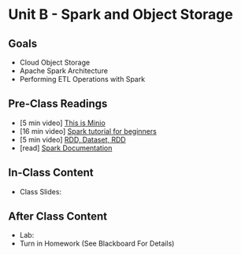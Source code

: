 # Unit B - Spark and Object Storage

## Goals

- Cloud Object Storage 
- Apache Spark Architecture 
- Performing ETL Operations with Spark

## Pre-Class Readings

- [5 min video] [This is Minio](https://www.youtube.com/watch?v=vF0lQh0XOCs)
- [16 min video] [Spark tutorial for beginners](https://www.youtube.com/watch?v=QaoJNXW6SQo)
- [5 min video] [RDD, Dataset, RDD](https://www.youtube.com/watch?v=26zl50iNBp8)
- [read] [Spark Documentation](https://spark.apache.org/docs/latest/)

## In-Class Content

- Class Slides: <!--[B-Foundations.pptx](B-Foundations.pptx) -->

## After Class Content

- Lab: <!-- [Lab B](Lab-B.md) -->
- Turn in Homework (See Blackboard For Details)